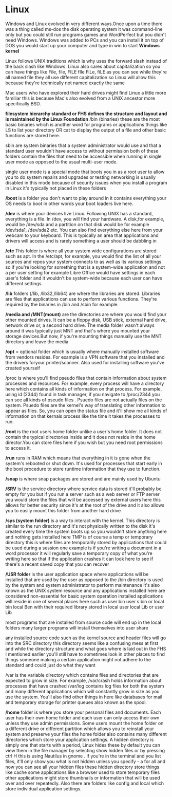 # Linux


Windows and Linux evolved in very different ways.Once upon a time there was a thing called ms-dos the disk operating system
it was command-line only but you could still run programs games and WordPerfect but you didn't need Windows. Windows was added to PCs and you can install it on top of DOS you would start up your computer and type in win to start
**Windows kernel** 

Linux follows UNIX traditions which is why uses the forward slash instead of the back slash like Windows.  Linux also cares
about capitalization so you can have things like File, file, FILE fIle
FiLe, fiLE as you can see while they're all named file they all use different
capitalization so Linux will allow this because they're technically not named
exactly the same 

Mac users who have explored their hard drives might find Linux a little more familiar this is because Mac's also evolved from a UNIX
ancestor more specifically BSD. 

**filesystem hierarchy standard or FHS defines the
structure and layout and is maintained by the Linux Foundation**
/bin (binaries) these are the most basic binaries which is another word for programs or applications things like LS
to list your directory  OR cat to display the output of a file and other basic functions are stored here.

sbin are system binaries that a system administrator would use and that a standard user wouldn't have access to without permission
both of these folders contain the files that need to be accessible when running
in single user mode as opposed to the usual multi-user mode.

single user mode
is a special mode that boots you in as a root user to allow you to do system
repairs and upgrades or testing networking is usually disabled in this
mode because of security issues when you install a program in Linux it's
typically not placed in these folders 

**/boot** is a folder you don't want to play around in it contains everything your OS needs to boot in other words your boot loaders live here. 

**/dev** is where your devices live Linux. Following UNIX has a standard, everything is a file. In /dev, you will find your hardware. A disk,for example, would be /dev/sda and a partition on that disk would be for example /dev/sda1, /dev/sda2 etc. You can also find everything else here from your webcam to your keyboard. This is typically an area that applications and drivers will access and is rarely something a user should be dabbling in

**/etc** This folder is where all your system wide configurations are stored such as apt. In the  /etc/apt, for example, you would find the list of all your sources and repos your system connects to as well as its various settings so if you're
looking for something that is a system-wide application and not a per
user setting for example Libre Office would have settings in each user's
folder and it wouldn't be system-wide because each user can have different
settings.

**/lib** folders (/lib, /lib32,/lib64) are where the libraries are stored. Libraries are files that applications can use to perform various functions. They're
required by the binaries in /bin and /sbin for example.

**/media and /MNT(mount)** are the directories are where you would find your other mounted drives. It can be a floppy disk, USB stick, external hard drive, network drive or, a second hard drive. The media folder wasn't always around it was
typically just MNT and that's where you mounted your storage devices.But now,  if you're mounting things manually use the MNT directory and leave the media 

**/opt** = optional folder which is usually where manually installed software from vendors resides. For example is a VPN software that you installed and the drivers foryour printer/scanner. Also used for installing software you've created yourself

/proc is where you'll find pseudo files that contain
information about system processes and resources. For example, every process will
have a directory here which contains all kinds of information on that process. For example, using id (2344) found in task manager, if you navigate to /proc/2344
you can see all kinds of pseudo files . Psuedo files are not  actually
files on the system. Psuedo files are the kernel's way of translating other information to appear as files. So, you can open the status file and it'll show me all kinds of information on that kernals process like the time it takes the processes to run.

**/root** is the root users home folder unlike a user's home folder. It
does not contain the typical directories inside and it does not reside in the
home director.You can store files here if you wish but you need root
permissions to access it. 

**/run**  runs in RAM which means that everything in it is gone when the system's rebooted or shut down. It's used for processes that
start early in the boot procedure to store runtime information that they use
to function.

**/snap** is where snap packages are stored and are mainly used by Ubuntu 

**/SRV** is the service directory where service data is stored it'll probably be empty for you but if you run a server such as a web server or FTP server you would store the files that will be accessed by external users here this allows for better
security since it's at the root of the drive and it also allows you to easily
mount this folder from another hard drive

**/sys (system folder)** is a way to interact with the
kernel. This directory is similar to the run directory and it's not physically written to the disk it's created every
time the system boots up so you wouldn't store anything here and nothing gets
installed here TMP is of course a temp or temporary directory this is where
files are temporarily stored by applications that could be used during a
session one example is if you're writing a document in a word processor it will
regularly save a temporary copy of what you're writing here so that if the
application crashes it can look here to see if there's a recent saved copy that
you can recover

**/USR folder** is the user application space where applications will be
installed that are used by the user as opposed to the /bin directory is used by
the system and system administrator to perform maintenance it's also known as
the UNIX system resource and any applications installed here are
considered non-essential for basic system operation installed applications
will reside in one of several places here such as user bin user s bin or
local bin local Ben with their required library stored
in local user local Lib or user Lib 

most programs that are installed from source
code will end up in the local folders many larger programs will install
themselves into user share 

any installed source code such as the kernel source
and header files will go into the SRC directory this directory seems like a
confusing mess at first and while the directory structure and what goes where
is laid out in the FHS I mentioned earlier you'll still have to sometimes
look in other places to find things someone making a certain application
might not adhere to the standard and could just do what they want

/var is the variable directory which contains files and
directories that are expected to grow in size. For example, /var/crash holds
information about processes that have crashed /var/log contains log files for
both the system and many different applications which will constantly grow
in size as you use the system. You'll also find other things in here like
databases for mail and temporary storage for printer queues also known as the
spool. 

**/home** folder is where you store your personal files and documents. Each user has their own home folder and each user can only access their own unless they use admin permissions. Some users mount the home folder on a different drive or different partition which allows you to reinstall your system and preserve your files the home folder also contains many different directories which store your application settings. A hidden directory is simply one that starts with a period, Linux hides these by default you can view them in the file manager by selecting show hidden files or by pressing ctrl H this is using Nautilus in gnome . If you're in the terminal and you list files, it'll only show you what is not hidden unless you specify - a for all and now you can see all your hidden files these hidden directory store things like cache some applications like a browser used to store temporary files other applications might store thumbnails or information that will be used over and over repeatedly. Also there are folders like config and local which store individual application settings.
